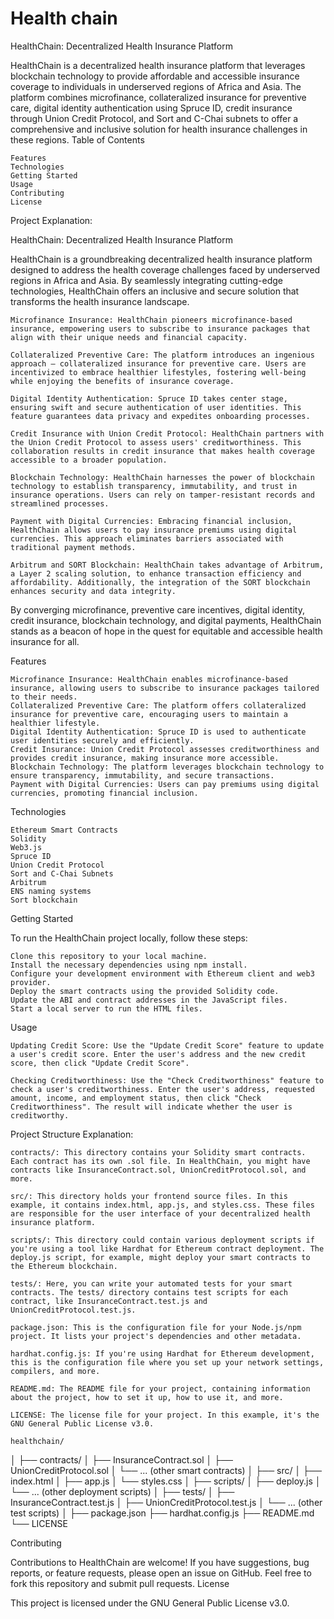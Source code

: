 # Health chain
HealthChain: Decentralized Health Insurance Platform

HealthChain is a decentralized health insurance platform that leverages blockchain technology to provide affordable and accessible insurance coverage to individuals in underserved regions of Africa and Asia. The platform combines microfinance, collateralized insurance for preventive care, digital identity authentication using Spruce ID, credit insurance through Union Credit Protocol, and Sort and C-Chai subnets to offer a comprehensive and inclusive solution for health insurance challenges in these regions.
Table of Contents

    Features
    Technologies
    Getting Started
    Usage
    Contributing
    License
Project Explanation:

HealthChain: Decentralized Health Insurance Platform

HealthChain is a groundbreaking decentralized health insurance platform designed to address the health coverage challenges faced by underserved regions in Africa and Asia. By seamlessly integrating cutting-edge technologies, HealthChain offers an inclusive and secure solution that transforms the health insurance landscape.

    Microfinance Insurance: HealthChain pioneers microfinance-based insurance, empowering users to subscribe to insurance packages that align with their unique needs and financial capacity.

    Collateralized Preventive Care: The platform introduces an ingenious approach – collateralized insurance for preventive care. Users are incentivized to embrace healthier lifestyles, fostering well-being while enjoying the benefits of insurance coverage.

    Digital Identity Authentication: Spruce ID takes center stage, ensuring swift and secure authentication of user identities. This feature guarantees data privacy and expedites onboarding processes.

    Credit Insurance with Union Credit Protocol: HealthChain partners with the Union Credit Protocol to assess users' creditworthiness. This collaboration results in credit insurance that makes health coverage accessible to a broader population.

    Blockchain Technology: HealthChain harnesses the power of blockchain technology to establish transparency, immutability, and trust in insurance operations. Users can rely on tamper-resistant records and streamlined processes.

    Payment with Digital Currencies: Embracing financial inclusion, HealthChain allows users to pay insurance premiums using digital currencies. This approach eliminates barriers associated with traditional payment methods.

    Arbitrum and SORT Blockchain: HealthChain takes advantage of Arbitrum, a Layer 2 scaling solution, to enhance transaction efficiency and affordability. Additionally, the integration of the SORT blockchain enhances security and data integrity.

By converging microfinance, preventive care incentives, digital identity, credit insurance, blockchain technology, and digital payments, HealthChain stands as a beacon of hope in the quest for equitable and accessible health insurance for all.

Features

    Microfinance Insurance: HealthChain enables microfinance-based insurance, allowing users to subscribe to insurance packages tailored to their needs.
    Collateralized Preventive Care: The platform offers collateralized insurance for preventive care, encouraging users to maintain a healthier lifestyle.
    Digital Identity Authentication: Spruce ID is used to authenticate user identities securely and efficiently.
    Credit Insurance: Union Credit Protocol assesses creditworthiness and provides credit insurance, making insurance more accessible.
    Blockchain Technology: The platform leverages blockchain technology to ensure transparency, immutability, and secure transactions.
    Payment with Digital Currencies: Users can pay premiums using digital currencies, promoting financial inclusion.

Technologies

    Ethereum Smart Contracts
    Solidity
    Web3.js
    Spruce ID
    Union Credit Protocol
    Sort and C-Chai Subnets
    Arbitrum
    ENS naming systems
    Sort blockchain

Getting Started

To run the HealthChain project locally, follow these steps:

    Clone this repository to your local machine.
    Install the necessary dependencies using npm install.
    Configure your development environment with Ethereum client and web3 provider.
    Deploy the smart contracts using the provided Solidity code.
    Update the ABI and contract addresses in the JavaScript files.
    Start a local server to run the HTML files.

Usage

    Updating Credit Score: Use the "Update Credit Score" feature to update a user's credit score. Enter the user's address and the new credit score, then click "Update Credit Score".

    Checking Creditworthiness: Use the "Check Creditworthiness" feature to check a user's creditworthiness. Enter the user's address, requested amount, income, and employment status, then click "Check Creditworthiness". The result will indicate whether the user is creditworthy.
Project Structure Explanation:

    contracts/: This directory contains your Solidity smart contracts. Each contract has its own .sol file. In HealthChain, you might have contracts like InsuranceContract.sol, UnionCreditProtocol.sol, and more.

    src/: This directory holds your frontend source files. In this example, it contains index.html, app.js, and styles.css. These files are responsible for the user interface of your decentralized health insurance platform.

    scripts/: This directory could contain various deployment scripts if you're using a tool like Hardhat for Ethereum contract deployment. The deploy.js script, for example, might deploy your smart contracts to the Ethereum blockchain.

    tests/: Here, you can write your automated tests for your smart contracts. The tests/ directory contains test scripts for each contract, like InsuranceContract.test.js and UnionCreditProtocol.test.js.

    package.json: This is the configuration file for your Node.js/npm project. It lists your project's dependencies and other metadata.

    hardhat.config.js: If you're using Hardhat for Ethereum development, this is the configuration file where you set up your network settings, compilers, and more.

    README.md: The README file for your project, containing information about the project, how to set it up, how to use it, and more.

    LICENSE: The license file for your project. In this example, it's the GNU General Public License v3.0.

    healthchain/
│
├── contracts/
│   ├── InsuranceContract.sol
│   ├── UnionCreditProtocol.sol
│   └── ... (other smart contracts)
│
├── src/
│   ├── index.html
│   ├── app.js
│   └── styles.css
│
├── scripts/
│   ├── deploy.js
│   └── ... (other deployment scripts)
│
├── tests/
│   ├── InsuranceContract.test.js
│   ├── UnionCreditProtocol.test.js
│   └── ... (other test scripts)
│
├── package.json
├── hardhat.config.js
├── README.md
└── LICENSE


Contributing

Contributions to HealthChain are welcome! If you have suggestions, bug reports, or feature requests, please open an issue on GitHub. Feel free to fork this repository and submit pull requests.
License

This project is licensed under the GNU General Public License v3.0.